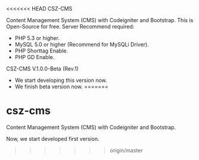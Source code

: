 <<<<<<< HEAD
CSZ-CMS

Content Management System (CMS) with Codeigniter and Bootstrap.
This is Open-Source for free.
Server Recommend required:
- PHP 5.3 or higher.
- MySQL 5.0 or higher (Recommend for MySQLi Driver).
- PHP Shorttag Enable.
- PHP GD Enable.

CSZ-CMS V.1.0.0-Beta (Rev.1)
- We start developing this version now.
- We finish beta version now.
=======
# csz-cms
Content Management System (CMS) with Codeigniter and Bootstrap.

Now, we start developed first version.
>>>>>>> origin/master
